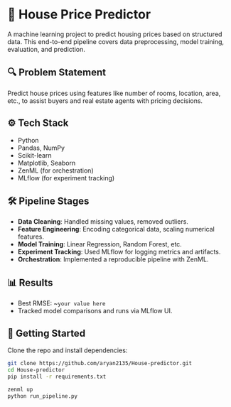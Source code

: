 # 🏡 House Price Predictor

A machine learning project to predict housing prices based on structured data. This end-to-end pipeline covers data preprocessing, model training, evaluation, and prediction.

## 🔍 Problem Statement

Predict house prices using features like number of rooms, location, area, etc., to assist buyers and real estate agents with pricing decisions.

## ⚙️ Tech Stack

- Python
- Pandas, NumPy
- Scikit-learn
- Matplotlib, Seaborn
- ZenML (for orchestration)
- MLflow (for experiment tracking)

## 🛠️ Pipeline Stages

- **Data Cleaning**: Handled missing values, removed outliers.
- **Feature Engineering**: Encoding categorical data, scaling numerical features.
- **Model Training**: Linear Regression, Random Forest, etc.
- **Experiment Tracking**: Used MLflow for logging metrics and artifacts.
- **Orchestration**: Implemented a reproducible pipeline with ZenML.

## 📊 Results

- Best RMSE: ~`your value here`
- Tracked model comparisons and runs via MLflow UI.

## 📁 Getting Started

Clone the repo and install dependencies:

```bash
git clone https://github.com/aryan2135/House-predictor.git
cd House-predictor
pip install -r requirements.txt
```
```bash
zenml up
python run_pipeline.py

